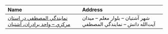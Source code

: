 | Name                                                                            | Address                                                         |
|:--------------------------------------------------------------------------------|:----------------------------------------------------------------|
| [نمايندگي المصطفي در استان مرکزي – واحد برادران، آشتيان](http://Dlib.miu.ac.ir) | شهر آشتيان – بلوار معلم – ميدان آيت‌الله دانش – نمايندگي المصطفي |